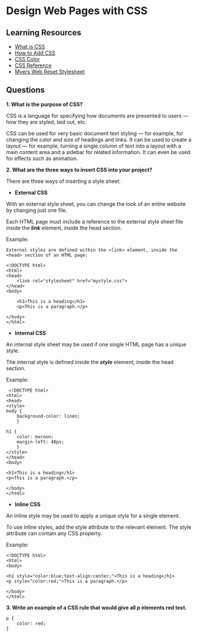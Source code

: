 # Design Web Pages with CSS

## Learning Resources

* [What is CSS](https://developer.mozilla.org/en-US/docs/Learn/CSS/First_steps/What_is_CSS)
* [How to Add CSS](https://www.w3schools.com/css/css_howto.asp)
* [CSS Color](https://www.w3schools.com/cssref/pr_text_color.asp)
* [CSS Reference](https://developer.mozilla.org/en-US/docs/Web/CSS/Reference)
* [Myers Web Reset Stylesheet](https://meyerweb.com/eric/tools/css/reset/)

## Questions

**1. What is the purpose of CSS?**

CSS is a language for specifying how documents are presented to users — how they are styled, laid out, etc.

CSS can be used for very basic document text styling — for example, for changing the color and size of headings and links. It can be used to create a layout — for example, turning a single column of text into a layout with a main content area and a sidebar for related information. It can even be used for effects such as animation.

**2. What are the three ways to insert CSS into your project?**

There are three ways of inserting a style sheet:

* **External CSS**

With an external style sheet, you can change the look of an entire website by changing just one file.

Each HTML page must include a reference to the external style sheet file inside the ***link*** element, inside the head section.

Example:

    External styles are defined within the <link> element, inside the <head> section of an HTML page:

    <!DOCTYPE html>
    <html>
    <head>
        <link rel="stylesheet" href="mystyle.css">
    </head>
    <body>

        <h1>This is a heading</h1>
        <p>This is a paragraph.</p>

    </body>
    </html> 

* **Internal CSS**

An internal style sheet may be used if one single HTML page has a unique style.

The internal style is defined inside the ***style*** element, inside the head section.

Example:

     <!DOCTYPE html>
    <html>
    <head>
    <style>
    body {
        background-color: linen;
        }

    h1 {
        color: maroon;
        margin-left: 40px;
        }
    </style>
    </head>
    <body>

    <h1>This is a heading</h1>
    <p>This is a paragraph.</p>

    </body>
    </html> 

* **Inline CSS**

An inline style may be used to apply a unique style for a single element.

To use inline styles, add the style attribute to the relevant element. The style attribute can contain any CSS property.

Example:

    <!DOCTYPE html>
    <html>
    <body>

    <h1 style="color:blue;text-align:center;">This is a heading</h1>
    <p style="color:red;">This is a paragraph.</p>

    </body>
    </html>

**3. Write an example of a CSS rule that would give all ***p*** elements red text.**

    p {
        color: red;
    }